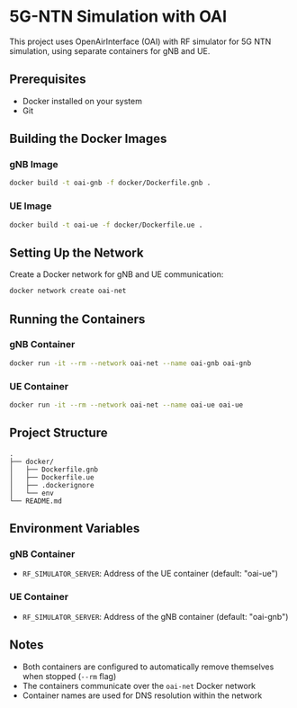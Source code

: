 # 5G-NTN Simulation with OAI

This project uses OpenAirInterface (OAI) with RF simulator for 5G NTN simulation, using separate containers for gNB and UE.

## Prerequisites

- Docker installed on your system
- Git

## Building the Docker Images

### gNB Image
```bash
docker build -t oai-gnb -f docker/Dockerfile.gnb .
```

### UE Image
```bash
docker build -t oai-ue -f docker/Dockerfile.ue .
```

## Setting Up the Network

Create a Docker network for gNB and UE communication:
```bash
docker network create oai-net
```

## Running the Containers

### gNB Container
```bash
docker run -it --rm --network oai-net --name oai-gnb oai-gnb
```

### UE Container
```bash
docker run -it --rm --network oai-net --name oai-ue oai-ue
```

## Project Structure

```
.
├── docker/
│   ├── Dockerfile.gnb
│   ├── Dockerfile.ue
│   ├── .dockerignore
│   └── env
└── README.md
```

## Environment Variables

### gNB Container
- `RF_SIMULATOR_SERVER`: Address of the UE container (default: "oai-ue")

### UE Container
- `RF_SIMULATOR_SERVER`: Address of the gNB container (default: "oai-gnb")

## Notes

- Both containers are configured to automatically remove themselves when stopped (`--rm` flag)
- The containers communicate over the `oai-net` Docker network
- Container names are used for DNS resolution within the network 